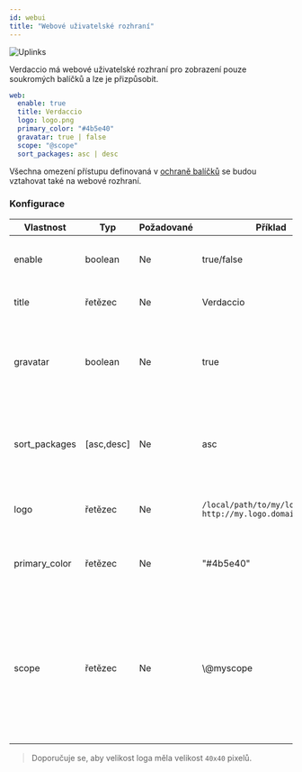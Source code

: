```yaml
---
id: webui
title: "Webové uživatelské rozhraní"
---
```


![Uplinks](https://user-images.githubusercontent.com/558752/52916111-fa4ba980-32db-11e9-8a64-f4e06eb920b3.png)

Verdaccio má webové uživatelské rozhraní pro zobrazení pouze soukromých balíčků a lze je přizpůsobit.

```yaml
web:
  enable: true
  title: Verdaccio
  logo: logo.png
  primary_color: "#4b5e40"
  gravatar: true | false
  scope: "@scope"
  sort_packages: asc | desc
```

Všechna omezení přístupu definovaná v [ochraně balíčků](protect-your-dependencies.md) se budou vztahovat také na webové rozhraní.

### Konfigurace

| Vlastnost     | Typ        | Požadované | Příklad                                                       | Podpora    | Popis                                                                                                                                                |
| ------------- | ---------- | ---------- | ------------------------------------------------------------- | ---------- | ---------------------------------------------------------------------------------------------------------------------------------------------------- |
| enable        | boolean    | Ne         | true/false                                                    | všechny    | povolit zobrazení webového rozhraní                                                                                                                  |
| title         | řetězec    | Ne         | Verdaccio                                                     | všechny    | Popis názvu hlavičky HTML                                                                                                                            |
| gravatar      | boolean    | Ne         | true                                                          | `>v4`   | Gravatary budou vygenerovány pod kapotou, pokud je tato vlastnost povolena                                                                           |
| sort_packages | [asc,desc] | Ne         | asc                                                           | `>v4`   | Ve výchozím nastavení jsou soukromé balíčky seřazeny vzestupně                                                                                       |
| logo          | řetězec    | Ne         | `/local/path/to/my/logo.png` `http://my.logo.domain/logo.png` | všechny    | uRI, kde se nachází logo (logo hlavičky)                                                                                                             |
| primary_color | řetězec    | Ne         | "#4b5e40"                                                     | `>4`    | The primary color to use throughout the UI (header, etc)                                                                                             |
| scope         | řetězec    | Ne         | \\@myscope                                                  | `>v3.x` | If you're using this registry for a specific module scope, specify that scope to set it in the webui instructions header (note: escape @ with \\@) |

> Doporučuje se, aby velikost loga měla velikost `40x40` pixelů.